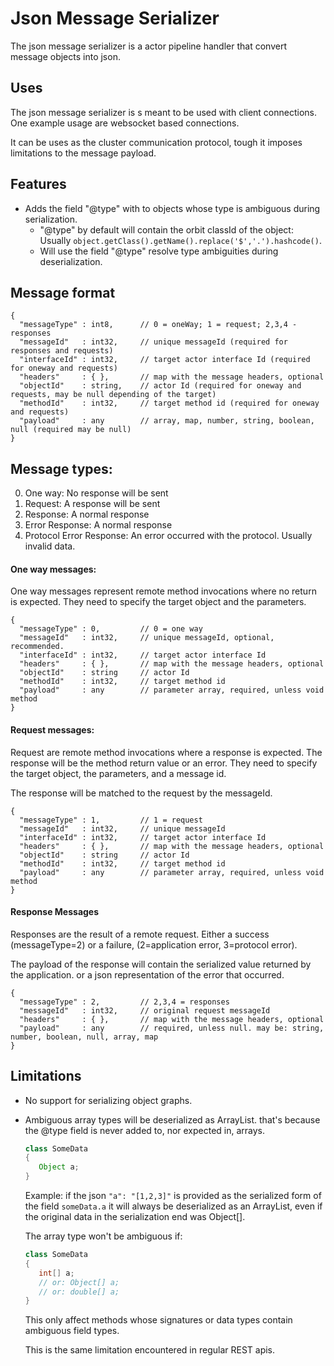Json Message Serializer
====

The json message serializer is a actor pipeline handler that
convert message objects into json.

Uses
---

The json message serializer is s meant to be used with client connections.
One example usage are websocket based connections.

It can be uses as the cluster communication protocol, tough it imposes limitations to the message payload.

Features
---


 * Adds the field "@type" with to objects whose type is ambiguous during serialization.
    * "@type" by default will contain the orbit classId of the object: <br/>
      Usually `object.getClass().getName().replace('$','.').hashcode()`.
    * Will use the field "@type" resolve type ambiguities during deserialization.


Message format
----

```
{
  "messageType" : int8,      // 0 = oneWay; 1 = request; 2,3,4 - responses
  "messageId"   : int32,     // unique messageId (required for responses and requests)
  "interfaceId" : int32,     // target actor interface Id (required for oneway and requests)
  "headers"     : { },       // map with the message headers, optional
  "objectId"    : string,    // actor Id (required for oneway and requests, may be null depending of the target)
  "methodId"    : int32,     // target method id (required for oneway and requests)
  "payload"     : any        // array, map, number, string, boolean, null (required may be null)
}
```

Message types:
----

0. One way: No response will be sent
1. Request: A response will be sent
2. Response: A normal response
3. Error Response: A normal response
4. Protocol Error Response: An error occurred with the protocol. Usually invalid data.


#### One way messages:

One way messages represent remote method invocations where no return is expected.
They need to specify the target object and the parameters.

```
{
  "messageType" : 0,         // 0 = one way
  "messageId"   : int32,     // unique messageId, optional, recommended.
  "interfaceId" : int32,     // target actor interface Id
  "headers"     : { },       // map with the message headers, optional
  "objectId"    : string     // actor Id
  "methodId"    : int32,     // target method id
  "payload"     : any        // parameter array, required, unless void method
}
```

#### Request messages:

Request are remote method invocations where a response is expected.
The response will be the method return value or an error.
They need to specify the target object, the parameters, and a message id.

The response will be matched to the request by the messageId.


```
{
  "messageType" : 1,         // 1 = request
  "messageId"   : int32,     // unique messageId
  "interfaceId" : int32,     // target actor interface Id
  "headers"     : { },       // map with the message headers, optional
  "objectId"    : string     // actor Id
  "methodId"    : int32,     // target method id
  "payload"     : any        // parameter array, required, unless void method
}
```

#### Response Messages

Responses are the result of a remote request. Either a success (messageType=2) or
a failure, (2=application error, 3=protocol error).

The payload of the response will contain the serialized value returned by the application.
or a json representation of the error that occurred.

```
{
  "messageType" : 2,         // 2,3,4 = responses
  "messageId"   : int32,     // original request messageId
  "headers"     : { },       // map with the message headers, optional
  "payload"     : any        // required, unless null. may be: string, number, boolean, null, array, map
}
```

Limitations
----

 * No support for serializing object graphs.

 * Ambiguous array types will be deserialized as ArrayList.
   that's because the @type field is never added to, nor expected in, arrays.

     ```java
     class SomeData
     {
        Object a;
     }
     ```

     Example: if the json `"a": "[1,2,3]"` is provided as the serialized form of the field `someData.a`
     it will always be deserialized as an ArrayList, even if the original data in the serialization end was Object[].

     The array type won't be ambiguous if:

     ```java
     class SomeData
     {
        int[] a;
        // or: Object[] a;
        // or: double[] a;
     }
     ```

     This only affect methods whose signatures or data types contain ambiguous field types.

     This is the same limitation encountered in regular REST apis.


